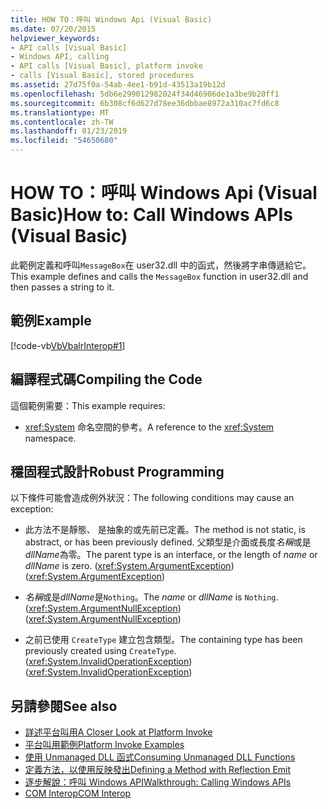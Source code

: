 ```yaml
---
title: HOW TO：呼叫 Windows Api (Visual Basic)
ms.date: 07/20/2015
helpviewer_keywords:
- API calls [Visual Basic]
- Windows API, calling
- API calls [Visual Basic], platform invoke
- calls [Visual Basic], stored procedures
ms.assetid: 27d75f0a-54ab-4ee1-b91d-43513a19b12d
ms.openlocfilehash: 5db6e299012982024f34d46906de1a3be9b20ff1
ms.sourcegitcommit: 6b308cf6d627d78ee36dbbae8972a310ac7fd6c8
ms.translationtype: MT
ms.contentlocale: zh-TW
ms.lasthandoff: 01/23/2019
ms.locfileid: "54650680"
---
```

# <a name="how-to-call-windows-apis-visual-basic"></a><span data-ttu-id="0adb7-102">HOW TO：呼叫 Windows Api (Visual Basic)</span><span class="sxs-lookup"><span data-stu-id="0adb7-102">How to: Call Windows APIs (Visual Basic)</span></span>
<span data-ttu-id="0adb7-103">此範例定義和呼叫`MessageBox`在 user32.dll 中的函式，然後將字串傳遞給它。</span><span class="sxs-lookup"><span data-stu-id="0adb7-103">This example defines and calls the `MessageBox` function in user32.dll and then passes a string to it.</span></span>  
  
## <a name="example"></a><span data-ttu-id="0adb7-104">範例</span><span class="sxs-lookup"><span data-stu-id="0adb7-104">Example</span></span>  
 [!code-vb[VbVbalrInterop#1](../../../visual-basic/programming-guide/com-interop/codesnippet/VisualBasic/how-to-call-windows-apis_1.vb)]  
  
## <a name="compiling-the-code"></a><span data-ttu-id="0adb7-105">編譯程式碼</span><span class="sxs-lookup"><span data-stu-id="0adb7-105">Compiling the Code</span></span>  
 <span data-ttu-id="0adb7-106">這個範例需要：</span><span class="sxs-lookup"><span data-stu-id="0adb7-106">This example requires:</span></span>  
  
-   <span data-ttu-id="0adb7-107"><xref:System> 命名空間的參考。</span><span class="sxs-lookup"><span data-stu-id="0adb7-107">A reference to the <xref:System> namespace.</span></span>  
  
## <a name="robust-programming"></a><span data-ttu-id="0adb7-108">穩固程式設計</span><span class="sxs-lookup"><span data-stu-id="0adb7-108">Robust Programming</span></span>  
 <span data-ttu-id="0adb7-109">以下條件可能會造成例外狀況：</span><span class="sxs-lookup"><span data-stu-id="0adb7-109">The following conditions may cause an exception:</span></span>  
  
-   <span data-ttu-id="0adb7-110">此方法不是靜態、 是抽象的或先前已定義。</span><span class="sxs-lookup"><span data-stu-id="0adb7-110">The method is not static, is abstract, or has been previously defined.</span></span> <span data-ttu-id="0adb7-111">父類型是介面或長度*名稱*或是*dllName*為零。</span><span class="sxs-lookup"><span data-stu-id="0adb7-111">The parent type is an interface, or the length of *name* or *dllName* is zero.</span></span> <span data-ttu-id="0adb7-112">(<xref:System.ArgumentException>)</span><span class="sxs-lookup"><span data-stu-id="0adb7-112">(<xref:System.ArgumentException>)</span></span>  
  
-   <span data-ttu-id="0adb7-113">*名稱*或是*dllName*是`Nothing`。</span><span class="sxs-lookup"><span data-stu-id="0adb7-113">The *name* or *dllName* is `Nothing`.</span></span> <span data-ttu-id="0adb7-114">(<xref:System.ArgumentNullException>)</span><span class="sxs-lookup"><span data-stu-id="0adb7-114">(<xref:System.ArgumentNullException>)</span></span>  
  
-   <span data-ttu-id="0adb7-115">之前已使用 `CreateType` 建立包含類型。</span><span class="sxs-lookup"><span data-stu-id="0adb7-115">The containing type has been previously created using `CreateType`.</span></span> <span data-ttu-id="0adb7-116">(<xref:System.InvalidOperationException>)</span><span class="sxs-lookup"><span data-stu-id="0adb7-116">(<xref:System.InvalidOperationException>)</span></span>  
  
## <a name="see-also"></a><span data-ttu-id="0adb7-117">另請參閱</span><span class="sxs-lookup"><span data-stu-id="0adb7-117">See also</span></span>

- [<span data-ttu-id="0adb7-118">詳述平台叫用</span><span class="sxs-lookup"><span data-stu-id="0adb7-118">A Closer Look at Platform Invoke</span></span>](../../../framework/interop/consuming-unmanaged-dll-functions.md#a-closer-look-at-platform-invoke)
- [<span data-ttu-id="0adb7-119">平台叫用範例</span><span class="sxs-lookup"><span data-stu-id="0adb7-119">Platform Invoke Examples</span></span>](../../../framework/interop/platform-invoke-examples.md)
- [<span data-ttu-id="0adb7-120">使用 Unmanaged DLL 函式</span><span class="sxs-lookup"><span data-stu-id="0adb7-120">Consuming Unmanaged DLL Functions</span></span>](../../../framework/interop/consuming-unmanaged-dll-functions.md)
- [<span data-ttu-id="0adb7-121">定義方法，以使用反映發出</span><span class="sxs-lookup"><span data-stu-id="0adb7-121">Defining a Method with Reflection Emit</span></span>](https://msdn.microsoft.com/library/84fd3bf6-628f-41aa-83d9-b990cf926e81)
- [<span data-ttu-id="0adb7-122">逐步解說：呼叫 Windows API</span><span class="sxs-lookup"><span data-stu-id="0adb7-122">Walkthrough: Calling Windows APIs</span></span>](../../../visual-basic/programming-guide/com-interop/walkthrough-calling-windows-apis.md)
- [<span data-ttu-id="0adb7-123">COM Interop</span><span class="sxs-lookup"><span data-stu-id="0adb7-123">COM Interop</span></span>](../../../visual-basic/programming-guide/com-interop/index.md)
